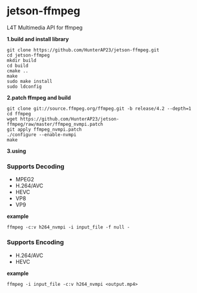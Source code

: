 # jetson-ffmpeg
L4T Multimedia API for ffmpeg

**1.build and install library**

    git clone https://github.com/HunterAP23/jetson-ffmpeg.git
    cd jetson-ffmpeg
    mkdir build
    cd build
    cmake ..
    make
    sudo make install
    sudo ldconfig

**2.patch ffmpeg and build**

    git clone git://source.ffmpeg.org/ffmpeg.git -b release/4.2 --depth=1
    cd ffmpeg
    wget https://github.com/HunterAP23/jetson-ffmpeg/raw/master/ffmpeg_nvmpi.patch
    git apply ffmpeg_nvmpi.patch
    ./configure --enable-nvmpi
    make

**3.using**

### Supports Decoding
  - MPEG2
  - H.264/AVC
  - HEVC
  - VP8
  - VP9

**example**

    ffmpeg -c:v h264_nvmpi -i input_file -f null -

### Supports Encoding
  - H.264/AVC
  - HEVC

**example**

    ffmpeg -i input_file -c:v h264_nvmpi <output.mp4>

